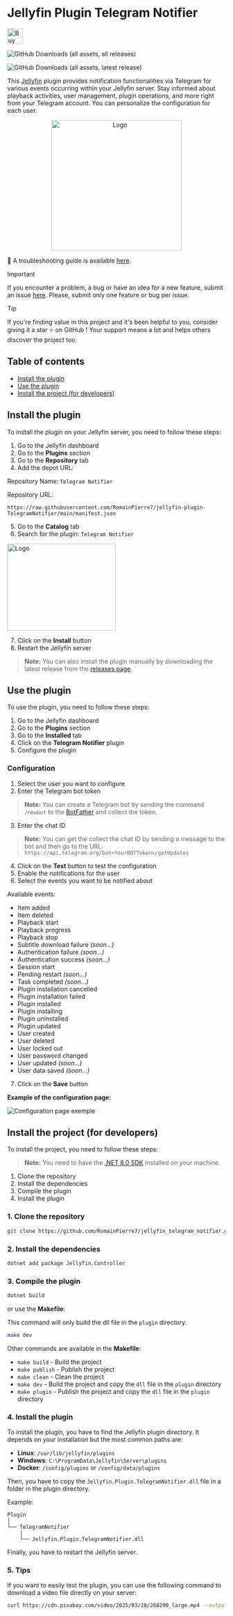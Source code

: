 # Jellyfin Plugin Telegram Notifier

<a href='https://ko-fi.com/B0B8112Y0Y' target='_blank'><img height='36' style='border:0px;height:36px;' src='https://storage.ko-fi.com/cdn/kofi1.png?v=3' border='0' alt='Buy Me a Coffee at ko-fi.com' /></a>

![GitHub Downloads (all assets, all releases)](https://img.shields.io/github/downloads/RomainPierre7/jellyfin-plugin-TelegramNotifier/total)

![GitHub Downloads (all assets, latest release)](https://img.shields.io/github/downloads/RomainPierre7/jellyfin-plugin-TelegramNotifier/latest/total)

This [Jellyfin](https://github.com/jellyfin) plugin provides notification functionalities via Telegram for various events occurring within your Jellyfin server. Stay informed about playback activities, user management, plugin operations, and more right from your Telegram account. You can personalize the configuration for each user.

<p align="center">
<img src="assets/logo.png" alt="Logo" width="300" height="300">

🧰 A troubleshooting guide is available [here](https://github.com/RomainPierre7/jellyfin-plugin-TelegramNotifier/blob/main/Troubleshooting.md).

> [!IMPORTANT]
> If you encounter a problem, a bug or have an idea for a new feature, submit an issue [here](https://github.com/RomainPierre7/jellyfin-plugin-TelegramNotifier/issues). Please, submit only one feature or bug per issue.

> [!TIP]
> If you're finding value in this project and it's been helpful to you, consider giving it a star ⭐️ on GitHub ! Your support means a lot and helps others discover the project too.

## Table of contents

- [Install the plugin](#install-the-plugin)
- [Use the plugin](#use-the-plugin)
- [Install the project (for developers)](#install-the-project-for-developers)

## Install the plugin

To install the plugin on your Jellyfin server, you need to follow these steps:

1. Go to the Jellyfin dashboard
2. Go to the **Plugins** section
3. Go to the **Repository** tab
4. Add the depot URL: 

Repository Name: ```Telegram Notifier```

Repository URL:
```
https://raw.githubusercontent.com/RomainPierre7/jellyfin-plugin-TelegramNotifier/main/manifest.json
```

5. Go to the **Catalog** tab
6. Search for the plugin: ```Telegram Notifier```

<img src="assets/catalog.png" alt="Logo" width="250" height="200">

7. Click on the **Install** button
8. Restart the Jellyfin server

> **Note:** You can also install the plugin manually by downloading the latest release from the [releases page](https://github.com/RomainPierre7/jellyfin-plugin-TelegramNotifier/releases).

## Use the plugin

To use the plugin, you need to follow these steps:

1. Go to the Jellyfin dashboard
2. Go to the **Plugins** section
3. Go to the **Installed** tab
4. Click on the **Telegram Notifier** plugin
5. Configure the plugin

### Configuration

1. Select the user you want to configure
2. Enter the Telegram bot token
> **Note:** You can create a Telegram bot by sending the command ```/newbot``` to the [BotFather](https://t.me/botfather) and collect the token.
3. Enter the chat ID
> **Note:** You can get the collect the chat ID by sending a message to the bot and then go to the URL: ```https://api.telegram.org/bot<YourBOTToken>/getUpdates```
4. Click on the **Test** button to test the configuration
5. Enable the notifications for the user
6. Select the events you want to be notified about

Available events:
- Item added
- Item deleted
- Playback start
- Playback progress
- Playback stop
- Subtitle download failure *(soon...)*
- Authentication failure *(soon...)*
- Authentication success *(soon...)*
- Session start
- Pending restart *(soon...)*
- Task completed *(soon...)*
- Plugin installation cancelled
- Plugin installation failed
- Plugin installed
- Plugin installing
- Plugin uninstalled
- Plugin updated
- User created
- User deleted
- User locked out
- User password changed
- User updated *(soon...)*
- User data saved *(soon...)*

7. Click on the **Save** button

**Example of the configuration page:**

![Configuration page exemple](assets/config.png)

## Install the project (for developers)

To install the project, you need to follow these steps:

> **Note:** You need to have the [.NET 8.0 SDK](https://dotnet.microsoft.com/download) installed on your machine.

1. Clone the repository
2. Install the dependencies
3. Compile the plugin
4. Install the plugin

### 1. Clone the repository

```bash
git clone https://github.com/RomainPierre7/jellyfin_telegram_notifier.git
```

### 2. Install the dependencies

```bash
dotnet add package Jellyfin.Controller
```

### 3. Compile the plugin

```bash
dotnet build
```

or use the **Makefile**:

This command will only build the dll file in the ```plugin``` directory.

```bash
make dev
```

Other commands are available in the **Makefile**:

- ```make build``` - Build the project
- ```make publish``` - Publish the project
- ```make clean``` - Clean the project
- ```make dev``` - Build the project and copy the `dll` file in the ```plugin``` directory
- ```make plugin``` - Publish the project and copy the `dll` file in the ```plugin``` directory

### 4. Install the plugin

To install the plugin, you have to find the Jellyfin plugin directory. It depends on your installation but the most common paths are:

- **Linux**: ```/var/lib/jellyfin/plugins```
- **Windows**: ```C:\ProgramData\Jellyfin\Server\plugins```
- **Docker**: ```/config/plugins``` or ```/config/data/plugins```

Then, you have to copy the ```Jellyfin.Plugin.TelegramNotifier.dll``` file in a folder in the plugin directory.

Example:

```
Plugin
│
└── TelegramNotifier
    │
    └── Jellyfin.Plugin.TelegramNotifier.dll
```

Finally, you have to restart the Jellyfin server.

### 5. Tips

If you want to easily test the plugin, you can use the following command to download a video file directly on your server:

```bash
curl https://cdn.pixabay.com/video/2025/03/28/268290_large.mp4 --output titanic.mp4
```
